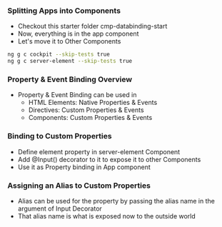 ### Splitting Apps into Components

* Checkout this starter folder cmp-databinding-start 
* Now, everything is in the app component
* Let's move it to Other Components
```sh
ng g c cockpit --skip-tests true
ng g c server-element --skip-tests true
```

### Property & Event Binding Overview

* Property & Event Binding can be used in
  * HTML Elements: Native Properties & Events
  * Directives: Custom Properties & Events
  * Components: Custom Properties & Events

### Binding to Custom Properties

* Define element property in server-element Component
* Add @Input() decorator to it to expose it to other Components
* Use it as Property binding in App component

### Assigning an Alias to Custom Properties

* Alias can be used for the property by passing the alias name in the argument of Input Decorator
* That alias name is what is exposed now to the outside world